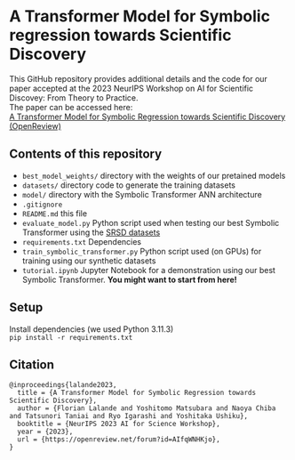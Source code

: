 # A Transformer Model for Symbolic regression towards Scientific Discovery

This GitHub repository provides additional details and the code for our paper accepted at the 2023 NeurIPS Workshop on AI for Scientific Discovey: From Theory to Practice.  
The paper can be accessed here:  
[A Transformer Model for Symbolic Regression towards Scientific Discovery (OpenReview)](https://openreview.net/forum?id=AIfqWNHKjo)

## Contents of this repository

- `best_model_weights/` directory with the weights of our pretained models
- `datasets/` directory code to generate the training datasets
- `model/` directory with the Symbolic Transformer ANN architecture
- `.gitignore`
- `README.md` this file
- `evaluate_model.py` Python script used when testing our best Symbolic Transformer using the [SRSD datasets](https://huggingface.co/papers/2206.10540)
- `requirements.txt` Dependencies
- `train_symbolic_transformer.py` Python script used (on GPUs) for training using our synthetic datasets
- `tutorial.ipynb` Jupyter Notebook for a demonstration using our best Symbolic Transformer. **You might want to start from here!**

## Setup

Install dependencies (we used Python 3.11.3)  
``
pip install -r requirements.txt
``

## Citation

```
@inproceedings{lalande2023,
  title = {A Transformer Model for Symbolic Regression towards Scientific Discovery},
  author = {Florian Lalande and Yoshitomo Matsubara and Naoya Chiba and Tatsunori Taniai and Ryo Igarashi and Yoshitaka Ushiku},
  booktitle = {NeurIPS 2023 AI for Science Workshop},
  year = {2023},
  url = {https://openreview.net/forum?id=AIfqWNHKjo},
}
```
